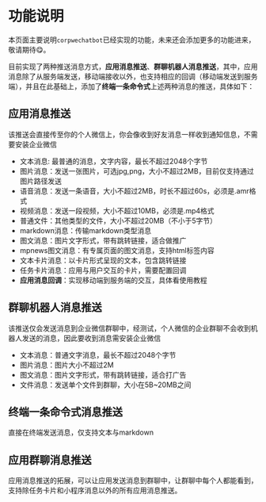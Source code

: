 # 功能说明

本页面主要说明`corpwechatbot`已经实现的功能，未来还会添加更多的功能进来，敬请期待😋。 

目前实现了两种推送消息方式，**应用消息推送**、**群聊机器人消息推送**，其中，应用消息除了从服务端发送，移动端接收以外，也支持相应的回调（移动端发送到服务端），并且在此基础上，添加了**终端一条命令式**上述两种消息的推送，具体如下：

## 应用消息推送

该推送会直接传至你的个人微信上，你会像收到好友消息一样收到通知信息，不需要安装企业微信

- 文本消息: 最普通的消息，文字内容，最长不超过2048个字节
- 图片消息：发送一张图片，可选jpg,png，大小不超过2MB，目前仅支持通过图片路径发送
- 语音消息：发送一条语音，大小不超过2MB，时长不超过60s，必须是.amr格式
- 视频消息：发送一段视频，大小不超过10MB，必须是.mp4格式
- 普通文件：其他类型的文件，大小不超过20MB（不小于5字节）
- markdown消息：传输markdown类型消息
- 图文消息：图片文字形式，带有跳转链接，适合做推广
- mpnews图文消息：有专属页面的图文消息，支持html标签内容 
- 文本卡片消息：以卡片形式呈现的文本，包含跳转链接
- 任务卡片消息：应用与用户交互的卡片，需要配置回调
- **应用消息回调**：实现移动端到服务端的交互，具体看使用教程

## 群聊机器人消息推送

该推送仅会发送消息到企业微信群聊中，经测试，个人微信的企业群聊不会收到机器人发送的消息，因此要收到消息需安装企业微信

- 文本消息：普通文字消息，最长不超过2048个字节
- 图片消息：图片大小不超过2M
- 图文消息：图片文字形式，带有跳转链接，适合打广告
- 文件消息：发送单个文件到群聊，大小在5B~20MB之间

## 终端一条命令式消息推送

直接在终端发送消息，仅支持文本与markdown

## 应用群聊消息推送
应用消息推送的拓展，可以让应用发送消息到群聊中，让群聊中每个人都能看到，支持除任务卡片和小程序消息以外的所有应用消息推送。